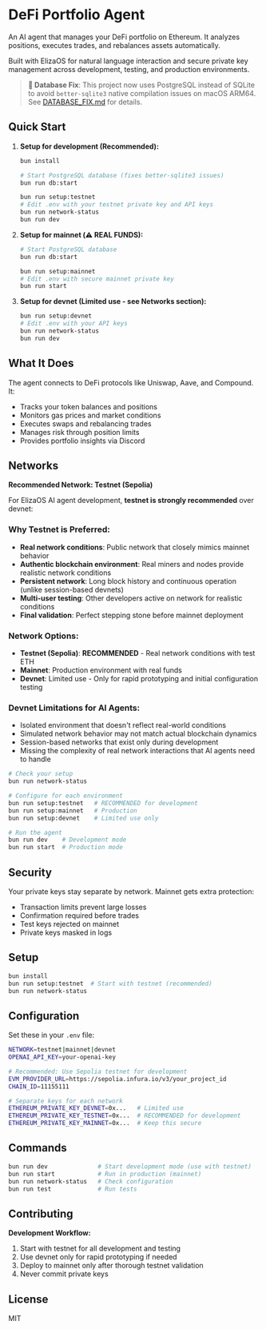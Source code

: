 # DeFi Portfolio Agent

An AI agent that manages your DeFi portfolio on Ethereum. It analyzes positions, executes trades, and rebalances assets automatically.

Built with ElizaOS for natural language interaction and secure private key management across development, testing, and production environments.

> **🔧 Database Fix**: This project now uses PostgreSQL instead of SQLite to avoid `better-sqlite3` native compilation issues on macOS ARM64. See [DATABASE_FIX.md](DATABASE_FIX.md) for details.

## Quick Start

1. **Setup for development (Recommended):**

   ```bash
   bun install

   # Start PostgreSQL database (fixes better-sqlite3 issues)
   bun run db:start

   bun run setup:testnet
   # Edit .env with your testnet private key and API keys
   bun run network-status
   bun run dev
   ```

2. **Setup for mainnet (⚠️ REAL FUNDS):**

   ```bash
   # Start PostgreSQL database
   bun run db:start

   bun run setup:mainnet
   # Edit .env with secure mainnet private key
   bun run start
   ```

3. **Setup for devnet (Limited use - see Networks section):**

   ```bash
   bun run setup:devnet
   # Edit .env with your API keys
   bun run network-status
   bun run dev
   ```

## What It Does

The agent connects to DeFi protocols like Uniswap, Aave, and Compound. It:

- Tracks your token balances and positions
- Monitors gas prices and market conditions
- Executes swaps and rebalancing trades
- Manages risk through position limits
- Provides portfolio insights via Discord

## Networks

**Recommended Network: Testnet (Sepolia)**

For ElizaOS AI agent development, **testnet is strongly recommended** over devnet:

### Why Testnet is Preferred:

- **Real network conditions**: Public network that closely mimics mainnet behavior
- **Authentic blockchain environment**: Real miners and nodes provide realistic network conditions
- **Persistent network**: Long block history and continuous operation (unlike session-based devnets)
- **Multi-user testing**: Other developers active on network for realistic conditions
- **Final validation**: Perfect stepping stone before mainnet deployment

### Network Options:

- **Testnet (Sepolia)**: **RECOMMENDED** - Real network conditions with test ETH
- **Mainnet**: Production environment with real funds
- **Devnet**: Limited use - Only for rapid prototyping and initial configuration testing

### Devnet Limitations for AI Agents:

- Isolated environment that doesn't reflect real-world conditions
- Simulated network behavior may not match actual blockchain dynamics
- Session-based networks that exist only during development
- Missing the complexity of real network interactions that AI agents need to handle

```bash
# Check your setup
bun run network-status

# Configure for each environment
bun run setup:testnet   # RECOMMENDED for development
bun run setup:mainnet   # Production
bun run setup:devnet    # Limited use only

# Run the agent
bun run dev    # Development mode
bun run start  # Production mode
```

## Security

Your private keys stay separate by network. Mainnet gets extra protection:

- Transaction limits prevent large losses
- Confirmation required before trades
- Test keys rejected on mainnet
- Private keys masked in logs

## Setup

```bash
bun install
bun run setup:testnet  # Start with testnet (recommended)
bun run network-status
```

## Configuration

Set these in your `.env` file:

```bash
NETWORK=testnet|mainnet|devnet
OPENAI_API_KEY=your-openai-key

# Recommended: Use Sepolia testnet for development
EVM_PROVIDER_URL=https://sepolia.infura.io/v3/your_project_id
CHAIN_ID=11155111

# Separate keys for each network
ETHEREUM_PRIVATE_KEY_DEVNET=0x...   # Limited use
ETHEREUM_PRIVATE_KEY_TESTNET=0x...  # RECOMMENDED for development
ETHEREUM_PRIVATE_KEY_MAINNET=0x...  # Keep this secure
```

## Commands

```bash
bun run dev              # Start development mode (use with testnet)
bun run start            # Run in production (mainnet)
bun run network-status   # Check configuration
bun run test             # Run tests
```

## Contributing

**Development Workflow:**

1. Start with testnet for all development and testing
2. Use devnet only for rapid prototyping if needed
3. Deploy to mainnet only after thorough testnet validation
4. Never commit private keys

## License

MIT
